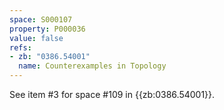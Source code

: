 ```yaml
---
space: S000107
property: P000036
value: false
refs:
- zb: "0386.54001"
  name: Counterexamples in Topology
---
```


See item #3 for space #109 in {{zb:0386.54001}}.
